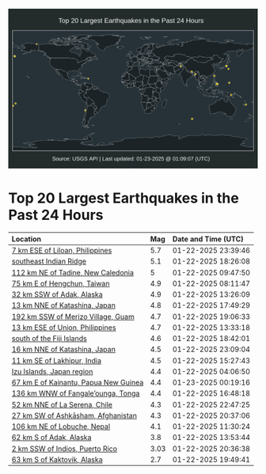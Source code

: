 ![Map](./map.png)

# Top 20 Largest Earthquakes in the Past 24 Hours

| Location | Mag | Date and Time (UTC) |
|:---|:---|:---|
| [7 km ESE of Liloan, Philippines](https://earthquake.usgs.gov/earthquakes/eventpage/us6000plql) | 5.7 | 01-22-2025 23:39:46 |
| [southeast Indian Ridge](https://earthquake.usgs.gov/earthquakes/eventpage/us6000plnf) | 5.1 | 01-22-2025 18:26:08 |
| [112 km NE of Tadine, New Caledonia](https://earthquake.usgs.gov/earthquakes/eventpage/us6000plk7) | 5 | 01-22-2025 09:47:50 |
| [75 km E of Hengchun, Taiwan](https://earthquake.usgs.gov/earthquakes/eventpage/us6000pljv) | 4.9 | 01-22-2025 08:11:47 |
| [32 km SSW of Adak, Alaska](https://earthquake.usgs.gov/earthquakes/eventpage/us6000plkr) | 4.9 | 01-22-2025 13:26:09 |
| [13 km NNE of Katashina, Japan](https://earthquake.usgs.gov/earthquakes/eventpage/us6000plms) | 4.8 | 01-22-2025 17:49:29 |
| [192 km SSW of Merizo Village, Guam](https://earthquake.usgs.gov/earthquakes/eventpage/us6000plnt) | 4.7 | 01-22-2025 19:06:33 |
| [13 km ESE of Union, Philippines](https://earthquake.usgs.gov/earthquakes/eventpage/us6000plkt) | 4.7 | 01-22-2025 13:33:18 |
| [south of the Fiji Islands](https://earthquake.usgs.gov/earthquakes/eventpage/us6000plnj) | 4.6 | 01-22-2025 18:42:01 |
| [16 km NNE of Katashina, Japan](https://earthquake.usgs.gov/earthquakes/eventpage/us6000plqf) | 4.5 | 01-22-2025 23:09:04 |
| [11 km SE of Lakhipur, India](https://earthquake.usgs.gov/earthquakes/eventpage/us6000pll1) | 4.5 | 01-22-2025 15:27:43 |
| [Izu Islands, Japan region](https://earthquake.usgs.gov/earthquakes/eventpage/us6000pljb) | 4.4 | 01-22-2025 04:06:50 |
| [67 km E of Kainantu, Papua New Guinea](https://earthquake.usgs.gov/earthquakes/eventpage/us6000plqp) | 4.4 | 01-23-2025 00:19:16 |
| [136 km WNW of Fangale’ounga, Tonga](https://earthquake.usgs.gov/earthquakes/eventpage/us6000plmi) | 4.4 | 01-22-2025 16:48:18 |
| [52 km NNE of La Serena, Chile](https://earthquake.usgs.gov/earthquakes/eventpage/us6000plqc) | 4.3 | 01-22-2025 22:47:25 |
| [27 km SW of Ashkāsham, Afghanistan](https://earthquake.usgs.gov/earthquakes/eventpage/us6000plpp) | 4.3 | 01-22-2025 20:37:06 |
| [106 km NE of Lobuche, Nepal](https://earthquake.usgs.gov/earthquakes/eventpage/us6000plkg) | 4.1 | 01-22-2025 11:30:24 |
| [62 km S of Adak, Alaska](https://earthquake.usgs.gov/earthquakes/eventpage/ak02510lvq3c) | 3.8 | 01-22-2025 13:53:44 |
| [2 km SSW of Indios, Puerto Rico](https://earthquake.usgs.gov/earthquakes/eventpage/pr71471278) | 3.03 | 01-22-2025 20:36:38 |
| [63 km S of Kaktovik, Alaska](https://earthquake.usgs.gov/earthquakes/eventpage/us6000plnu) | 2.7 | 01-22-2025 19:49:41 |
